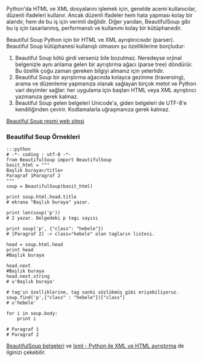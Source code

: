 <!--
.. date: 2011-12-19 07:13:00
.. title: Python Beautiful Soup Kütüphanesi ve Basitçe Kullanımı
.. slug: beautiful-soup-ve-basitce-kullanimi
.. description: HTML ve XML dosyalarını işlemek için kullanabileceğiniz BeautifulSoup kütüphanesinin özelliklerini ve kullanımını öğrenmek için okuyun.
-->

Python'da HTML ve XML dosyalarını işlemek için, genelde acemi kullanıcılar,
düzenli ifadeleri kullanır. Ancak düzenli ifadeler hem hata yapması kolay bir
alandır, hem de bu iş için verimli değildir. Diğer yandan, BeautifulSoup gibi
bu iş için tasarlanmış, performanslı ve kullanımı kolay bir kütüphanedir.

Beautiful Soup Python için bir HTML ve XML ayrıştırıcısıdır (parser).
Beautiful Soup kütüphanesi kullanışlı olmasını şu özelliklerine
borçludur: <!-- TEASER_END -->

1.  Beautiful Soup kötü girdi verseniz bile bozulmaz. Neredeyse orjinal
    belgenizle aynı anlama gelen bir ayrıştırma ağacı (parse tree)
    döndürür. Bu özellik çoğu zaman gereken bilgiyi almanız için
    yeterlidir.
2.  Beautiful Soup bir ayrıştırma ağacında kolayca gezinme (traversing),
    arama ve düzenleme yapmanıza olanak sağlayan birçok metot ve Python
    vari deyimler sağlar: her uygulama için baştan HTML veya XML
    ayrıştırıcı yazmanıza gerek kalmaz.
3.  Beautiful Soup gelen belgeleri Unicode'a, giden belgeleri de UTF-8'e
    kendiliğinden çevirir. Kodlamalarla uğraşmanıza gerek kalmaz.

[Beautiful Soup resmi web sitesi][]

### Beautiful Soup Örnekleri

    :::python
    # -*- coding : utf-8 -*-
    from BeautifulSoup import BeautifulSoup
    basit_html = """
    Başlık buraya>/title>
    Paragraf 1Paragraf 2
    """
    soup = BeautifulSoup(basit_html)
    
    print soup.html.head.title
    # ekrana "Başlık buraya" yazar.
    
    print len(soup('p'))
    # 2 yazar. Belgedeki p tagı sayısı
    
    print soup('p', {"class": "hebele"})
    # [Paragraf 2] -> class="hebele" olan tagların listesi.
    
    head = soup.html.head
    print head
    #Başlık buraya
    
    head.next
    #Başlık buraya
    head.next.string
    # u'Başlık buraya'
    
    # tag'ın özelliklerine, tag sanki sözlükmüş gibi erişebiliyoruz.
    soup.find('p',{"class" : "hebele"})["class"]
    # u'hebele'
    
    for i in soup.body:
        print i    
    
    # Paragraf 1
    # Paragraf 2

[BeautifulSoup belgeleri] ve [lxml - Python ile XML ve HTML ayrıştırma] de ilginizi çekebilir.

  [Beautiful Soup resmi web sitesi]: http://www.crummy.com/software/BeautifulSoup/
  [BeautifulSoup belgeleri]: http://www.crummy.com/software/BeautifulSoup/documentation.html
    "Beautiful Soup Belgeleri"
  [lxml - Python ile XML ve HTML ayrıştırma]: http://lxml.de/ "lxml - Python ile XML ve HTML ayrıştırma"